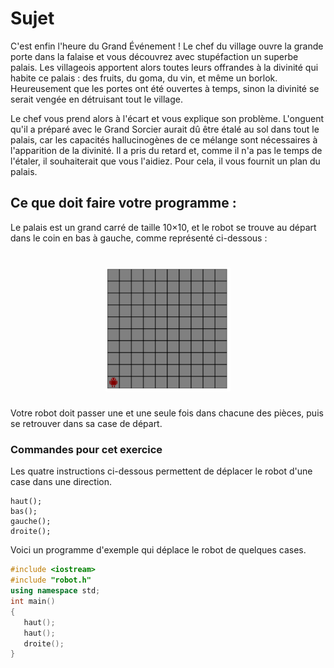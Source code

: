 # Sujet

C'est enfin l'heure du Grand Événement ! Le chef du village ouvre la grande porte dans la falaise et vous découvrez avec stupéfaction un superbe palais. Les villageois apportent alors toutes leurs offrandes à la divinité qui habite ce palais : des fruits, du goma, du vin, et même un borlok. Heureusement que les portes ont été ouvertes à temps, sinon la divinité se serait vengée en détruisant tout le village.

Le chef vous prend alors à l'écart et vous explique son problème. L'onguent qu'il a préparé avec le Grand Sorcier aurait dû être étalé au sol dans tout le palais, car les capacités hallucinogènes de ce mélange sont nécessaires à l'apparition de la divinité. Il a pris du retard et, comme il n'a pas le temps de l'étaler, il souhaiterait que vous l'aidiez. Pour cela, il vous fournit un plan du palais.

## Ce que doit faire votre programme :
Le palais est un grand carré de taille 10×10, et le robot se trouve au départ dans le coin en bas à gauche, comme représenté ci-dessous :

<h1 align="center">
  <img src="../../../docs/robot_grid.png" width="200px">
</h1>

Votre robot doit passer une et une seule fois dans chacune des pièces, puis se retrouver dans sa case de départ.


### Commandes pour cet exercice
Les quatre instructions ci-dessous permettent de déplacer le robot d'une case dans une direction.

```
haut();
bas();
gauche();
droite();
```

Voici un programme d'exemple qui déplace le robot de quelques cases.

```cpp
#include <iostream>
#include "robot.h"
using namespace std;
int main()
{
   haut();
   haut();
   droite();
}
```